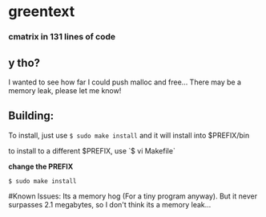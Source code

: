 # greentext
### cmatrix in 131 lines of code

## y tho?
I wanted to see how far I could push malloc and free...
There may be a memory leak, please let me know!

## Building:
To install, just use
`$ sudo make install`
and it will install into $PREFIX/bin

to install to a different $PREFIX, use
`$ vi Makefile`

**change the PREFIX**

`$ sudo make install`

#Known Issues:
Its a memory hog (For a tiny program anyway). But it never surpasses 2.1 megabytes, so I don't think its a memory leak...

